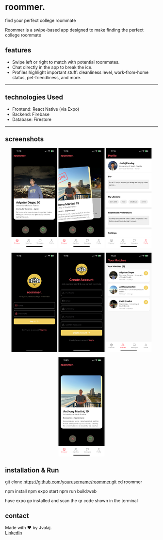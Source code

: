 # roommer.

find your perfect college roommate

Roommer is a swipe-based app designed to make finding the perfect college roommate

## features

- Swipe left or right to match with potential roommates.
- Chat directly in the app to break the ice.
- Profiles highlight important stuff: cleanliness level, work-from-home status, pet-friendliness, and more.

---

## technologies Used

- Frontend: React Native (via Expo)
- Backend: Firebase
- Database: Firestore

---

## screenshots

<p align="center">
    <img src="./assets/IMG_2742.PNG" width="30%" />
    <img src="./assets/IMG_2743.PNG" width="30%" />
    <img src="./assets/IMG_2744.PNG" width="30%" />
</p>
<p align="center">
    <img src="./assets/IMG_2745.PNG" width="30%" />
    <img src="./assets/IMG_2746.PNG" width="30%" />
    <img src="./assets/IMG_2747.PNG" width="30%" />
</p>
<p align="center">
    <img src="./assets/IMG_2748.PNG" width="30%" />
</p>


## installation & Run

git clone https://github.com/yourusername/roommer.git
cd roommer

npm install
npm expo start
npm run build:web

have expo go installed and scan the qr code shown in the terminal

## contact

Made with ❤️ by Jvalaj.  
[LinkedIn](https://www.linkedin.com/in/jvalaj/)
